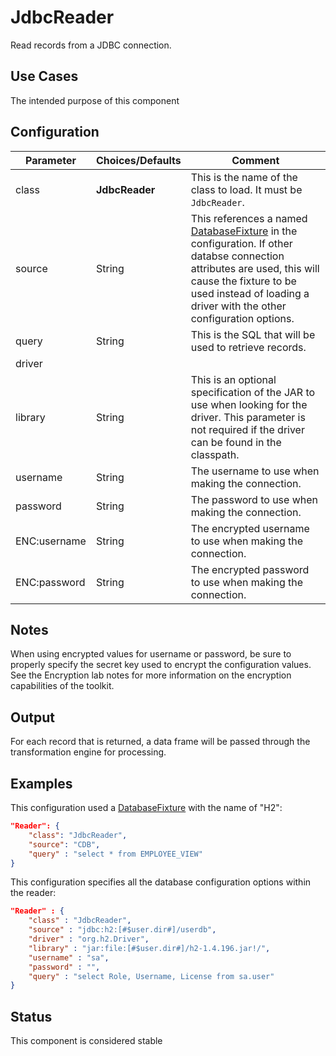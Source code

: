 # JdbcReader

Read records from a JDBC connection.

## Use Cases

The intended purpose of this component

## Configuration

| Parameter    | Choices/Defaults | Comment                                                      |
| ------------ | ---------------- | ------------------------------------------------------------ |
| class        | **JdbcReader**   | This is the name of the class to load. It must be `JdbcReader`. |
| source       | String           | This references a named [DatabaseFixture](DatabaseFixture.md) in the configuration. If other databse connection attributes are used, this will cause the fixture to be used instead of loading a driver with the other configuration options. |
| query        | String           | This is the SQL that will be used to retrieve records.       |
| driver       |                  |                                                              |
| library      | String           | This is an optional specification of the JAR to use when looking for the driver.  This parameter is not required if the driver can be found in the classpath. |
| username     | String           | The username to use when making the connection.              |
| password     | String           | The password to use when making the connection.              |
| ENC:username | String           | The encrypted username to use when making the connection.    |
| ENC:password | String           | The encrypted password to use when making the connection.    |

## Notes

When using encrypted values for username or password, be sure to properly specify the secret key used to encrypt the configuration values. See the Encryption lab notes for more information on the encryption capabilities of the toolkit.

## Output

For each record that is returned, a data frame will be passed through the transformation engine for processing.

## Examples

This configuration used a [DatabaseFixture](DatabaseFixture.md) with the name of "H2": 

```json
"Reader": {
    "class": "JdbcReader",
    "source": "CDB",
    "query" : "select * from EMPLOYEE_VIEW"
}
```
This configuration specifies all the database configuration options within the reader:

```json
"Reader" : { 
    "class" : "JdbcReader",
    "source" : "jdbc:h2:[#$user.dir#]/userdb",
    "driver" : "org.h2.Driver",
    "library" : "jar:file:[#$user.dir#]/h2-1.4.196.jar!/",
    "username" : "sa",
    "password" : "",
    "query" : "select Role, Username, License from sa.user"
}
```

## Status

This component is considered stable

